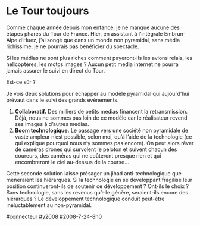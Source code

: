 # Le Tour toujours

Comme chaque année depuis mon enfance, je ne manque aucune des étapes phares du Tour de France. Hier, en assistant à l’intégrale Embrun-Alpe d’Huez, j’ai songé que dans un monde non pyramidal, sans média richissime, je ne pourrais pas bénéficier du spectacle.

Si les médias ne sont plus riches comment payeront-ils les avions relais, les hélicoptères, les motos images ? Aucun petit media internet ne pourra jamais assurer le suivi en direct du Tour.

Est-ce sûr ?

Je vois deux solutions pour échapper au modèle pyramidal qui aujourd’hui prévaut dans le suivi des grands évènements.

1. **Collaboratif.** Des milliers de petits medias financent la retransmission. Déjà, nous ne sommes pas loin de ce modèle car le réalisateur revend ses images à d’autres medias.
2. **Boom technologique.** Le passage vers une société non pyramidale de vaste ampleur n’est possible, selon moi, qu’à l’aide de la technologie (ce qui explique pourquoi nous n’y sommes pas encore). On peut alors rêver de caméras drones qui survolent le peloton et suivent chacun des coureurs, des caméras qui ne coûteront presque rien et qui encombreront le ciel au-dessus de la course…

Cette seconde solution laisse présager un jihad anti-technologique que mèneraient les hiérarques. Si la technologie en se développant fragilise leur position continueront-ils de soutenir ce développement ? Ont-ils le choix ? Sans technologie, sans les revenus qu’elle génère, seraient-ils encore des hiérarques ? Le développement technologique conduit peut-être inéluctablement au non-pyramidal.

#connecteur #y2008 #2008-7-24-8h0
